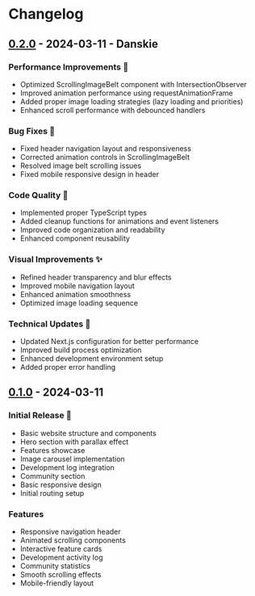 # Changelog

## [0.2.0] - 2024-03-11 - Danskie

### Performance Improvements 🚀
- Optimized ScrollingImageBelt component with IntersectionObserver
- Improved animation performance using requestAnimationFrame
- Added proper image loading strategies (lazy loading and priorities)
- Enhanced scroll performance with debounced handlers

### Bug Fixes 🐛
- Fixed header navigation layout and responsiveness
- Corrected animation controls in ScrollingImageBelt
- Resolved image belt scrolling issues
- Fixed mobile responsive design in header

### Code Quality 📝
- Implemented proper TypeScript types
- Added cleanup functions for animations and event listeners
- Improved code organization and readability
- Enhanced component reusability

### Visual Improvements ✨
- Refined header transparency and blur effects
- Improved mobile navigation layout
- Enhanced animation smoothness
- Optimized image loading sequence

### Technical Updates 🔧
- Updated Next.js configuration for better performance
- Improved build process optimization
- Enhanced development environment setup
- Added proper error handling

## [0.1.0] - 2024-03-11

### Initial Release 🎉
- Basic website structure and components
- Hero section with parallax effect
- Features showcase
- Image carousel implementation
- Development log integration
- Community section
- Basic responsive design
- Initial routing setup

### Features
- Responsive navigation header
- Animated scrolling components
- Interactive feature cards
- Development activity log
- Community statistics
- Smooth scrolling effects
- Mobile-friendly layout

[0.2.0]: https://github.com/yourusername/your-life-rp-nextjs/releases/tag/v0.2.0
[0.1.0]: https://github.com/yourusername/your-life-rp-nextjs/releases/tag/v0.1.0 